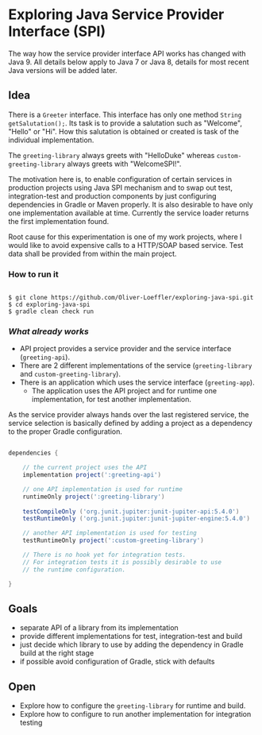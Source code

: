 # Exploring Java Service Provider Interface (SPI)

The way how the service provider interface API works has changed with Java 9.
All details below apply to Java 7 or Java 8, details for most recent Java versions will be added later.

## Idea

There is a ```Greeter``` interface. This interface has only one method ```String getSalutation();```.
Its task is to provide a salutation such as "Welcome", "Hello" or "Hi". How this salutation is obtained or created is task of the individual implementation.

The ```greeting-library``` always greets with "HelloDuke" whereas ```custom-greeting-library``` always greets with "WelcomeSPI!".

The motivation here is, to enable configuration of certain services in production projects using Java SPI mechanism and to swap out test, integration-test and production components by just configuring dependencies in Gradle or Maven properly.
It is also desirable to have only one implementation available at time. Currently the service loader returns the first implementation found.

Root cause for this experimentation is one of my work projects, where I would like 
to avoid expensive calls to a HTTP/SOAP based service. Test data shall be provided 
from within the main project.
 

### How to run it

```shell

$ git clone https://github.com/Oliver-Loeffler/exploring-java-spi.git
$ cd exploring-java-spi
$ gradle clean check run

```


### _What already works_

* API project provides a service provider and the service interface  (```greeting-api```).
* There are 2 different implementations of the service (```greeting-library``` and ```custom-greeting-library```).
* There is an application which uses the service interface (```greeting-app```).
  * The application uses the API project and for runtime one implementation, for test 
    another implementation.

As the service provider always hands over the last registered service, the service 
selection is basically defined by adding a project as a dependency to the proper Gradle 
configuration. 

```gradle

dependencies {

    // the current project uses the API
    implementation project(':greeting-api')

    // one API implementation is used for runtime
    runtimeOnly project(':greeting-library')
    
    testCompileOnly ('org.junit.jupiter:junit-jupiter-api:5.4.0')
    testRuntimeOnly ('org.junit.jupiter:junit-jupiter-engine:5.4.0')

    // another API implementation is used for testing
    testRuntimeOnly project(':custom-greeting-library') 

    // There is no hook yet for integration tests.
    // For integration tests it is possibly desirable to use 
    // the runtime configuration.

}

```

## Goals

* separate API of a library from its implementation
* provide different implementations for test, integration-test and build
* just decide which library to use by adding the dependency in Gradle build at the right stage
* if possible avoid configuration of Gradle, stick with defaults

## Open

* Explore how to configure the ```greeting-library``` for runtime and build.
* Explore how to configure to run another implementation for integration testing
